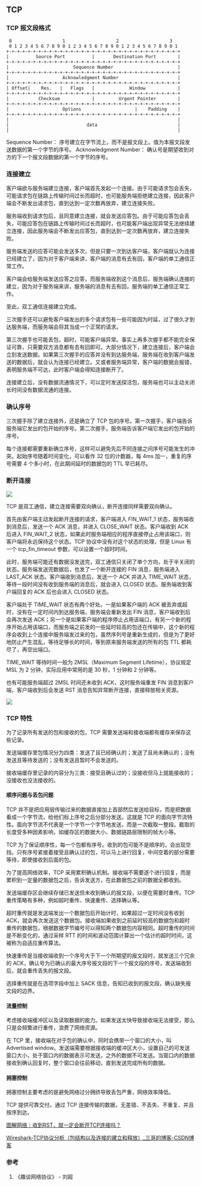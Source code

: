 ## TCP
### TCP 报文段格式

```
 0                   1                   2                   3
 0 1 2 3 4 5 6 7 8 9 0 1 2 3 4 5 6 7 8 9 0 1 2 3 4 5 6 7 8 9 0 1
+-+-+-+-+-+-+-+-+-+-+-+-+-+-+-+-+-+-+-+-+-+-+-+-+-+-+-+-+-+-+-+-+
|          Source Port          |       Destination Port        |
+-+-+-+-+-+-+-+-+-+-+-+-+-+-+-+-+-+-+-+-+-+-+-+-+-+-+-+-+-+-+-+-+
|                        Sequence Number                        |
+-+-+-+-+-+-+-+-+-+-+-+-+-+-+-+-+-+-+-+-+-+-+-+-+-+-+-+-+-+-+-+-+
|                    Acknowledgment Number                      |
+-+-+-+-+-+-+-+-+-+-+-+-+-+-+-+-+-+-+-+-+-+-+-+-+-+-+-+-+-+-+-+-+
| Offset|    Res.   |   Flags   |             Window            |
+-+-+-+-+-+-+-+-+-+-+-+-+-+-+-+-+-+-+-+-+-+-+-+-+-+-+-+-+-+-+-+-+
|           Checksum            |         Urgent Pointer        |
+-+-+-+-+-+-+-+-+-+-+-+-+-+-+-+-+-+-+-+-+-+-+-+-+-+-+-+-+-+-+-+-+
|                    Options                    |    Padding    |
+-+-+-+-+-+-+-+-+-+-+-+-+-+-+-+-+-+-+-+-+-+-+-+-+-+-+-+-+-+-+-+-+
|                                                               |
|                             data                              |
|                                                               |
```

Sequence Number： 序号建立在字节流上，而不是报文段上。值为本报文段发送数据的第一个字节的序号。
Acknowledgment Number： 确认号是期望收到对方的下一个报文段数据的第一个字节的序号。


### 连接建立
客户端欲与服务端建立连接，客户端首先发起一个连接。由于可能请求包会丢失，可能请求包在链路上传输时间过长而超时，也可能服务端拒绝建立连接，因此客户端会不断发出请求包，直到达到一定次数再放弃，建立连接失败。

服务端收到请求包后，且同意建立连接，就会发送应答包。由于可能应答包会丢失，可能应答包在链路上传输时间过长而超时，也可能客户端出现异常无法继续建立连接，因此服务端会不断发出应答包，直到达到一定次数再放弃，建立连接失败。

服务端发送的应答可能会发送多次，但是只要一次到达客户端，客户端就认为连接已经建立了，因为对于客户端来讲，客户端的消息有去有回，客户端的单工通信正常工作。

客户端会给服务端发送应答之应答，而服务端收到这个消息后，服务端确认连接的建立，因为对于服务端来讲，服务端的消息有去有回，服务端的单工通信正常工作。

至此，双工通信连接建立完成。

三次握手还可以避免客户端发出的多个请求包有一些可能因为时延，过了很久才到达服务端，而服务端会将其当成一个正常的请求。

第三次握手也可能丢包，超时，可能客户端异常。事实上再多次握手都不能完全保证可靠，只需要双方消息都有去有回即可。大部分情况下，建立连接后，客户端会立刻发送数据。如果第三次握手的应答并没有到达服务端，服务端在收到客户端发送的数据后，就会认为连接已经建立。又或者服务端异常，客户端的数据会报错，表明服务端不可达，此时客户端会得知连接断开了。

连接建立后，没有数据流通情况下，可以定时发送探活包，服务端也可以主动关闭长时间没有数据流通的连接。


### 确认序号
三次握手除了建立连接外，还是确立了 TCP 包的序号。第一次握手，客户端告诉服务端它发出的包开始的序号。第二次握手，服务端告诉客户端它发出的包开始的序号。

每个连接都需要重新确立序号，这样可以避免先后不同连接之间序号可能发生的冲突。起始序号随着时间变化，可以看作 32 位的计数器，每 4ms 加一，重复的序号需要 4 个多小时，在此期间延时的数据包的 TTL 早已耗尽。


### 断开连接

![](Pics/2021-11-17-08-29-40.png)

TCP 是双工通信，建立连接需要双向确认，断开连接同样需要双向确认。

首先由客户端主动发起断开连接的请求，客户端进入 FIN_WAIT_1 状态，服务端收到消息后，发送一个 ACK 消息，并进入 CLOSE_WAIT 状态。客户端收到 ACK 后进入 FIN_WAIT_2 状态，如果此时服务端相应的程序直接停止占用该端口，则客户端将永远保持这个状态。TCP 协议中没有对这个状态的处理，但是 Linux 有一个 tcp_fin_timeout 参数，可以设置一个超时时间。

此时，服务端可能还有数据没发送完，双工通信只关闭了单个方向，处于半关闭的状态。服务端发送完数据后，也发了一个断开连接的 FIN 消息，服务端进入 LAST_ACK 状态。客户端收到消息后，发送一个 ACK 并进入 TIME_WAIT 状态，等待一段时间没有收到服务端的消息后，就会进入 CLOSED 状态。服务端收到客户端回复的 ACK 后也会进入 CLOSED 状态。

客户端处于 TIME_WAIT 状态有两个好处。一是如果客户端的 ACK 被丢弃或超时，没有在一定时间内到达服务端，服务端会重新发出 FIN 消息，客户端收到后会再次发送 ACK；另一个是如果客户端的程序停止占用该端口，有另一个新的程序开始占用该端口，而服务端之前发的一些延时较高的包还在传输中，这个新的程序会收到上个连接中服务端发过来的包，虽然序列号是重新生成的，但是为了更好地防止产生混乱，等待足够长的时间，等到原来服务端发送的所有的包 TTL 都耗尽了，再空出端口。

TIME_WAIT 等待时间一般为 2MSL（Maximum Segment Lifetime），协议规定 MSL 为 2 分钟，实际应用中常用的是 30 秒，1 分钟和 2 分钟等。

也有可能服务端超过 2MSL 时间还未收到 ACK，这时服务端重发 FIN 消息到客户端，客户端收到后会发送 RST 消息告知异常断开连接，直接释放相关资源。

![](Pics/2021-11-17-11-49-19.png)


### TCP 特性
为了记录所有发送的包和接收的包，TCP 需要发送端和接收端都有缓存来保存这些记录。

发送端缓存里包情况分为四类：发送了且已经确认的；发送了且尚未确认的；没有发送且等待发送的；没有发送且暂时不会发送的。

接收端缓存里记录的内容分为三类：接受且确认过的；没接收但马上就能接收的；没接收也没法接收的。

#### 顺序问题与丢包问题
TCP 并不是把应用层传输过来的数据直接加上首部然后发送给目标，而是把数据看成一个字节流，给他们标上序号之后分部分发送。这就是 TCP 的面向字节流特性。面向字节流不代表是一个字节一个字节地发送，而是一次截取一整段。截取的长度受多种因素影响，如缓存区的数据大小、数据链路层限制的帧大小等。

TCP 为了保证顺序性，每一个包都有序号。收到的包可能不是顺序的，会出现空挡，只有序号紧接着接受且确认过的包，可以马上进行回复，中间空着的部分需要等待，即使接收到后面的包。

为了提高网络效率，TCP 采用累积确认机制。接收端不需要逐个进行回复，而是累积到一定量的数据包之后，告诉发送方，在此数据包之前的数据全都收到。

发送端缓存区会继续存储已发送但未收到确认的报文段，以便在需要时重传。TCP 重传策略有多种，例如超时重传、快速重传、选择确认等。

超时重传就是发送端发出一个数据包后开始计时，如果超过一定时间没有收到 ACK，就会再次发送这个数据包。接收端如果收到之前延时较高的数据包和超时重传的数据包，根据数据字节编号可以得知两个数据包内容相同。超时重传的时间是不断变化的，通过采样 RTT 的时间和波动范围计算出一个估计的超时时间，这被称为自适应重传算法。

快速重传是当接收端收到一个序号大于下一个所期望的报文段时，就发送三个冗余的 ACK，确认号为已确认的最大序号报文段的下一个报文段的序号，发送端收到后，就会重传丢失的报文段。

选择重传就是在选项字段中加上 SACK 信息，告知已收到的报文段，确认缺失报文段的边界。


#### 流量控制
考虑接收端缓冲区以及读取数据的能力。如果发送太快导致接收端无法接受，那么只是会频繁进行重传，浪费了网络资源。

在 TCP 里，接收端在对于包的确认中，同时会携带一个窗口的大小，叫 Advertised window。发送端需要根据接收端的缓冲区大小，设置自己的可发送窗口大小，处于窗口内的数据表示可发送，之外的数据不可发送。当窗口内的数据接收到确认回复时，整个窗口会往前移动，直到发送完成所有的数据。


#### 拥塞控制
拥塞控制主要考虑的是避免网络过分拥挤导致丢包严重，网络效率降低。




TCP 提供可靠交付。通过 TCP 连接传输的数据，无差错、不丢失、不重复、并且按序到达。


[图解网络｜收到RST，就一定会断开TCP连接吗？](https://mp.weixin.qq.com/s/8AGdziLX7Pl7x7iwpPd_yg)

[Wireshark-TCP协议分析（包结构以及连接的建立和释放）_三哥的博客-CSDN博客](https://blog.csdn.net/ahafg/article/details/51039584)



### 参考
1. 《趣谈网络协议》 - 刘超